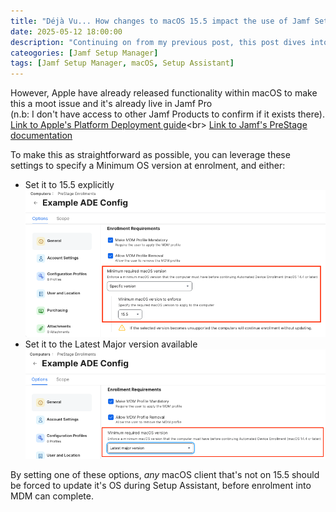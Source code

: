 ```yaml
---
title: "Déjà Vu... How changes to macOS 15.5 impact the use of Jamf Setup Manager"
date: 2025-05-12 18:00:00
description: "Continuing on from my previous post, this post dives into the changes to Setup Assistant in macOS 15.5+ and how they impact the use of Jamf Setup Manager"
cateogories: [Jamf Setup Manager]
tags: [Jamf Setup Manager, macOS, Setup Assistant]
---
```



However, Apple have already released functionality within macOS to make this a moot issue and it's already live in Jamf Pro<br>(n.b: I don't have access to other Jamf Products to confirm if it exists there).<br>
[Link to Apple's Platform Deployment guide](https://support.apple.com/en-gb/guide/deployment/dep73069dd57/web#:~:text=Enforcing%20a%20minimum,put%20into%20production.)<br>
[Link to Jamf's PreStage documentation](https://learn.jamf.com/en-US/bundle/jamf-pro-documentation-current/page/Automated_Device_Enrollment_for_Computers.html#ariaid-title5)

To make this as straightforward as possible, you can leverage these settings to specify a Minimum OS version at enrolment, and either:
- Set it to 15.5 explicitly<br>
    ![Image showing ADE Minimum OS version set to 15.5 in Jamf Pro PreStage](/assets/img/postImages/ADE-Minimum-15.5.png)
- Set it to the Latest Major version available
    ![Image showing ADE Minimim OS version set to Latest Major Version in Jamf Pro PreStage](/assets/img/postImages/ADE-Minimum-LatestMajor.png)

By setting one of these options, *any* macOS client that's not on 15.5 should be forced to update it's OS during Setup Assistant, before enrolment into MDM can complete.
